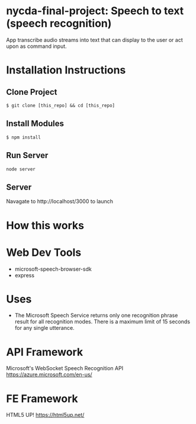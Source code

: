 # nycda-final-project: Speech to text (speech recognition)
App transcribe audio streams into text that can display to the user or act upon as command input. 

# Installation Instructions
## Clone Project
``$ git clone [this_repo] && cd [this_repo]``

## Install Modules
``$ npm install``

## Run Server
``node server``

## Server
Navagate to http://localhost/3000 to launch

# How this works

# Web Dev Tools
* microsoft-speech-browser-sdk
* express

# Uses
* The Microsoft Speech Service returns only one recognition phrase result for all recognition modes. There is a maximum limit of 15 seconds for any single utterance.

# API Framework
Microsoft's WebSocket Speech Recognition API
https://azure.microsoft.com/en-us/

# FE Framework
HTML5 UP! https://html5up.net/



